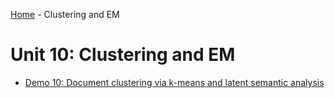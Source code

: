 [Home](../sequence.md) - Clustering and EM

# Unit 10:  Clustering and EM

* [Demo 10: Document clustering via k-means and latent semantic analysis](./demo10_doc_cluster.ipynb)


